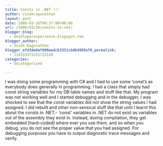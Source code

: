 ```yaml
---
title: Consts in .NET !!!
author: vivekragunathan
layout: post
date: 2006-03-26T00:37:00+00:00
url: /2006/03/26/consts-in-net/
blogger_blog:
  - developerexperience.blogspot.com
blogger_author:
  - Vivek Ragunathan
blogger_efd3de0af000aedcb3351cb4b4995ef6_permalink:
  - 114333375151725120
categories:
  - Uncategorized

---
```

I was doing some programming with C# and I had to use some &#8216;const&#8217;s as everybody does generally in programming. I had a class that simply had const string variables for my DB table names and stuff like that. My program was not working well and I started debugging and in the debugger, I was shocked to see that the const variables did not show the string values I had assigned. I did rebuilt and other non-sensical stuff like that until I learnt this about the consts in .NET:- &#8216;const&#8217; variables in .NET do not exist as variables out of the assembly they exist in. Instead, during compilation, they get embedded [hard-coded] where ever you use them, and so when you debug, you do not see the proper value that you had assigned. For debugging purposes you have to output diagnostic trace messages and verify.